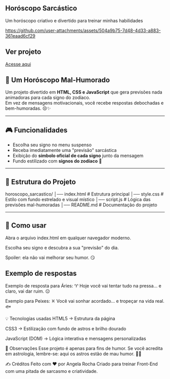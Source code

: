 ## Horóscopo Sarcástico
Um horóscopo criativo e divertido para treinar minhas habilidades


https://github.com/user-attachments/assets/504a9b75-7d48-4d33-a883-361eaad6cf29

## Ver projeto
[Acesse aqui](https://angela-rocha.github.io/horoscopo_sarcastico/)

## 🔮 Um Horóscopo Mal-Humorado

Um projeto divertido em **HTML, CSS e JavaScript** que gera previsões nada animadoras para cada signo do zodíaco.  
Em vez de mensagens motivacionais, você recebe respostas debochadas e bem-humoradas. 😒✨

---

## 🎮 Funcionalidades
- Escolha seu signo no menu suspenso
- Receba imediatamente uma "previsão" sarcástica
- Exibição do **símbolo oficial de cada signo** junto da mensagem
- Fundo estilizado com **signos do zodíaco** 🌌

---

## 📂 Estrutura do Projeto
horoscopo_sarcastico/
│── index.html # Estrutura principal
│── style.css # Estilo com fundo estrelado e visual místico
│── script.js # Lógica das previsões mal-humoradas
│── README.md # Documentação do projeto

---

## 🚀 Como usar

Abra o arquivo index.html em qualquer navegador moderno.

Escolha seu signo e descubra a sua "previsão" do dia.

Spoiler: ela não vai melhorar seu humor. 😏

## Exemplo de respostas

Exemplo de resposta para Áries:
♈ Hoje você vai tentar tudo na pressa... e claro, vai dar ruim. 😑

Exemplo para Peixes:
♓ Você vai sonhar acordado... e tropeçar na vida real. 🐟

💡 Tecnologias usadas
HTML5 → Estrutura da página

CSS3 → Estilização com fundo de astros e brilho dourado

JavaScript (DOM) → Lógica interativa e mensagens personalizadas

📌 Observações
Esse projeto é apenas para fins de humor.
Se você acredita em astrologia, lembre-se: aqui os astros estão de mau humor. 🌠😆

✍️ Créditos
Feito com ❤️ por Angela Rocha
Criado para treinar Front-End com uma pitada de sarcasmo e criatividade.
